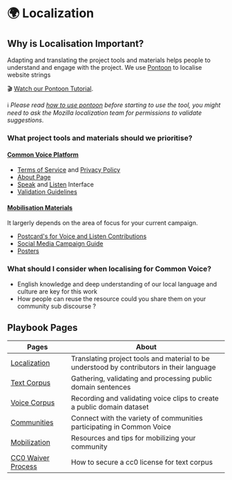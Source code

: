 # 🌍 Localization

## Why is Localisation Important?
Adapting and translating the project tools and materials helps people to understand and engage with the project. We use [Pontoon](https://pontoon.mozilla.org/projects/common-voice/) to localise website strings

🎬 [Watch our Pontoon Tutorial](https://drive.google.com/file/d/1YVyHUPaw2oiVdZZ7_pg607cIMq0YDMcw/view?usp=sharing). 

ℹ️ _Please read [how to use pontoon](https://mozilla-l10n.github.io/localizer-documentation/tools/pontoon/) before starting to use the tool, you might need to ask the Mozilla localization team for permissions to validate suggestions_.

### What project tools and materials should we prioritise?

#### [Common Voice Platform](https://commonvoice.mozilla.org)

- [Terms of Service](https://commonvoice.mozilla.org/terms) and [Privacy Policy](https://commonvoice.mozilla.org/privacy)
- [About Page](https://commonvoice.mozilla.org/abut)
- [Speak](commonvoice.mozilla.org/speak) and [Listen](commonvoice.mozilla.org/listen) Interface
- [Validation Guidelines](https://discourse.mozilla.org/t/weekly-update-29th-november-localising-the-validation-criteria-ama-and-more/89573) 

#### [Mobilisation Materials](https://bit.ly/3AGIjyA)

It largerly depends on the area of focus for your current campaign.

- [Postcard's for Voice and Listen Contributions](https://drive.google.com/drive/folders/1cl9roPnrWLbm_aFBb5RcHcf21Vy1gyGj?usp=sharing)
- [Social Media Campaign Guide](https://github.com/common-voice/community-playbook/blob/master/assets/img/CV_Social_Media_Community_Campaign.pdf) 
- [Posters](https://drive.google.com/file/d/0BzWVc2pf7zzKeXRFVjRYZy1Sa3Z5WWYzZmsyakF5cFd1aHpV/view?usp=sharing)

### What should I consider when localising for Common Voice? 
- English knowledge and deep understanding of our local language and culture are key for this work
- How people can reuse the resource could you share them on your community sub discourse ?

## Playbook Pages

| Pages              | About                                                                                     |
|--------------------|-------------------------------------------------------------------------------------------|
| [Localization](https://common-voice.github.io/community-playbook/sub_pages/Localization.html)        | Translating project tools and material to be understood by contributors in their language |
| [Text Corpus](https://common-voice.github.io/community-playbook/sub_pages/text.html)       | Gathering, validating and processing public domain sentences                              |
| [Voice Corpus](https://common-voice.github.io/community-playbook/sub_pages/voice.html)       | Recording and validating voice clips to create a public domain dataset                    |
| [Communities](https://common-voice.github.io/community-playbook/sub_pages/communities.html)         | Connect with the variety of communities participating in Common Voice                     |
| [Mobilization](https://common-voice.github.io/community-playbook/sub_pages/mobilization.html)       | Resources and tips for mobilizing your community                                          |
| [CC0 Waiver Process](https://common-voice.github.io/community-playbook/sub_pages/cc0waiver_process.html) | How to secure a cc0 license for text corpus                                               |

